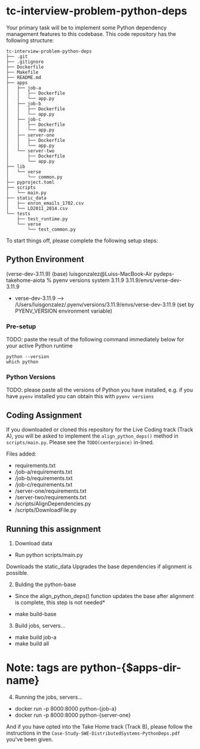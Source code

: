 # tc-interview-problem-python-deps

Your primary task will be to implement some Python dependency management features to this codebase. This code
repository has the following structure:

```
tc-interview-problem-python-deps
├── .git
├── .gitignore
├── Dockerfile
├── Makefile
├── README.md
├── apps
│   ├── job-a
│   │   ├── Dockerfile
│   │   └── app.py
│   ├── job-b
│   │   ├── Dockerfile
│   │   └── app.py
│   ├── job-c
│   │   ├── Dockerfile
│   │   └── app.py
│   ├── server-one
│   │   ├── Dockerfile
│   │   └── app.py
│   └── server-two
│       ├── Dockerfile
│       └── app.py
├── lib
│   └── verse
│       └── common.py
├── pyproject.toml
├── scripts
│   └── main.py
├── static_data
│   ├── enron_emails_1702.csv
│   └── LD2011_2014.csv
└── tests
    ├── test_runtime.py
    └── verse
        └── test_common.py
```

To start things off, please complete the following setup steps:


## Python Environment


(verse-dev-3.11.9) (base) luisgonzalez@Luiss-MacBook-Air pydeps-takehome-aiota % pyenv versions
  system
  3.11.9
  3.11.9/envs/verse-dev-3.11.9
* verse-dev-3.11.9 --> /Users/luisgonzalez/.pyenv/versions/3.11.9/envs/verse-dev-3.11.9 (set by PYENV_VERSION environment variable)


### Pre-setup

TODO: paste the result of the following command immediately below for your active Python runtime
```
python --version
which python
```

### Python Versions

TODO: please paste all the versions of Python you have installed, e.g. if you have `pyenv` installed you can obtain
this with `pyenv versions`


## Coding Assignment

If you downloaded or cloned this repository for the Live Coding track (Track A), you will be asked to implement the
`align_python_deps()` method in `scripts/main.py`. Please see the `TODO(centerpiece)` in-lined.

Files added:
  
  - requirements.txt
  - /job-a/requirements.txt
  - /job-b/requirements.txt
  - /job-c/requirements.txt
  - /server-one/requirements.txt
  - /server-two/requirements.txt
  - /scripts/AlignDependencies.py
  - /scripts/DownloadFile.py


## Running this assignment

1. Download data
  - Run python scripts/main.py

  Downloads the static_data
  Upgrades the base dependencies if alignment is possible.

2. Bulding the python-base
  * Since the align_python_deps() function updates the base after alignment is complete, this step is not needed*
  - make build-base

3. Build jobs, servers...
  - make build job-a
  - make build all

# Note: tags are python-{$apps-dir-name}
4. Running the jobs, servers...
  - docker run -p 8000:8000 python-{job-a}
  - docker run -p 8000:8000 python-{server-one} 


And if you have opted into the Take Home track (Track B), please follow the instructions in the
`Case-Study-SWE-DistributedSystems-PythonDeps.pdf` you've been given.
